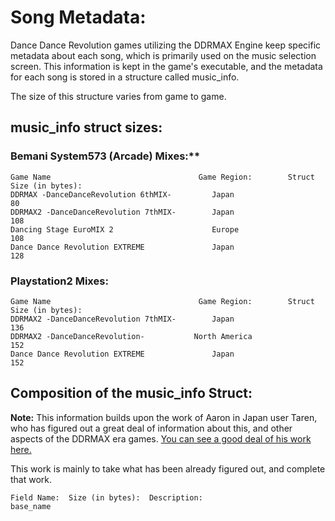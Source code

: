 # Song Metadata:
Dance Dance Revolution games utilizing the DDRMAX Engine keep specific metadata about each song, which is primarily used on the music selection screen.  This information is kept in the game's executable, and the metadata for each song is stored in a structure called music\_info.  

The size of this structure varies from game to game.

## music\_info struct sizes:
### Bemani System573 (Arcade) Mixes:**
```
Game Name                                 Game Region:        Struct Size (in bytes):
DDRMAX -DanceDanceRevolution 6thMIX-         Japan                     80
DDRMAX2 -DanceDanceRevolution 7thMIX-        Japan                    108
Dancing Stage EuroMIX 2                      Europe                   108
Dance Dance Revolution EXTREME               Japan                    128
```
### Playstation2 Mixes:
```
Game Name                                 Game Region:        Struct Size (in bytes):
DDRMAX2 -DanceDanceRevolution 7thMIX-        Japan                    136
DDRMAX2 -DanceDanceRevolution-           North America                152
Dance Dance Revolution EXTREME               Japan                    152
```

## Composition of the music\_info Struct:
**Note:** This information builds upon the work of Aaron in Japan user Taren, who has figured out a great deal of information about this, and other aspects of the DDRMAX era games. [You can see a good deal of his work here.](http://aaronin.jp/boards/viewtopic.php?t=10509&highlight=iso)

This work is mainly to take what has been already figured out, and complete that work.

```
Field Name:  Size (in bytes):  Description:
base_name

```

